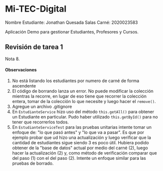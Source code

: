 Mi-TEC-Digital
==============
Nombre Estudiante: Jonathan Quesada Salas
Carné:             2020023583

Aplicación Demo para gestionar Estudiantes, Profesores y Cursos.

## Revisión de tarea 1

Nota 8. 

#### Observaciones
1. No está listando los estudiantes por numero de carné de forma ascendente
2. El código de borrando lanza un error. No puede modificar la colección mientras la recorre, en lugar de eso tiene que recorrer la colección entera, tomar de la colección lo que necesite y luego hacer el `remove()`.
3. Agregue un archivo .gitignore
4. En `EstudianteService` hizo uso del método `this.getAll()` para obtener un Estudiante en particular. Pudo haber utilizado `this.getById()` para no tener que recorrerlos todos.
5. En `EstudianteServiceTest` para las pruebas unitarias intente tomar un enfoque de: "lo que pasó antes" y "lo que va a pasar". Es que por ejemplo probar que ud hizo una actualización y luego verificar que la cantidad de estudiantes sigue siendo 3 es poco útil. Hubiera podido obtener de la "base de datos" actual por medio del carné (2), luego hacer la actualización (2) y, como método de verificación comparar que del paso (1) con el del paso (2). Intente un enfoque similar para las pruebas de borrado.
